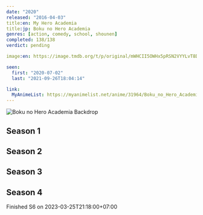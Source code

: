 ```yaml
---
date: "2020"
released: "2016-04-03"
title:en: My Hero Academia
title:jp: Boku no Hero Academia
genres: [action, comedy, school, shounen]
completed: 138/138
verdict: pending

image:en: https://image.tmdb.org/t/p/original/mWHCII5OWHx5pRSN2VYYLvT8DbB.jpg

seen:
  first: "2020-07-02"
  last: "2021-09-26T18:04:14"

link:
  MyAnimeList: https://myanimelist.net/anime/31964/Boku_no_Hero_Academia
---
```


![Boku no Hero Academia Backdrop](https://artworks.thetvdb.com/banners/fanart/original/305074-4.jpg)

<!-- SEASON DIVIDER -->
## Season 1

<!-- SEASON DIVIDER -->
## Season 2

<!-- SEASON DIVIDER -->
## Season 3

<!-- SEASON DIVIDER -->
## Season 4

Finished S6 on 2023-03-25T21:18:00+07:00
